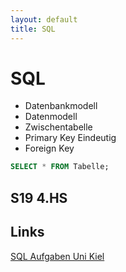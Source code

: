 ```yaml
---
layout: default
title: SQL
---
```

# SQL
- Datenbankmodell
- Datenmodell
- Zwischentabelle
- Primary Key Eindeutig
- Foreign Key
  

```sql
SELECT * FROM Tabelle;
```

## S19 4.HS


## Links

[SQL Aufgaben Uni Kiel](https://sql-island.informatik.uni-kl.de/)  
